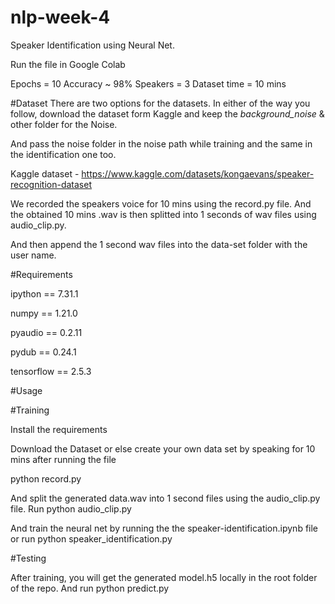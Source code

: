 # nlp-week-4
Speaker Identification using Neural Net.

Run the file in Google Colab

Epochs = 10
Accuracy ~ 98%
Speakers = 3
Dataset time = 10 mins

#Dataset
There are two options for the datasets. In either of the way you follow, download the dataset form Kaggle and keep the _background_noise_ & other folder for the Noise.

And pass the noise folder in the noise path while training and the same in the identification one too.

Kaggle dataset - https://www.kaggle.com/datasets/kongaevans/speaker-recognition-dataset

We recorded the speakers voice for 10 mins using the record.py file. And the obtained 10 mins .wav is then splitted into 1 seconds of wav files using audio_clip.py.

And then append the 1 second wav files into the data-set folder with the user name.

#Requirements

ipython == 7.31.1

numpy == 1.21.0 

pyaudio == 0.2.11

pydub == 0.24.1

tensorflow == 2.5.3

#Usage

#Training

Install the requirements

Download the Dataset or else create your own data set by speaking for 10 mins after running the file

python record.py

And split the generated data.wav into 1 second files using the audio_clip.py file.
Run python audio_clip.py

And train the neural net by running the the speaker-identification.ipynb file or run python speaker_identification.py

#Testing

After training, you will get the generated model.h5 locally in the root folder of the repo. And run python predict.py
